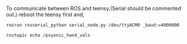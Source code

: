 
To communicate between ROS and teensy,(Serial should be commented out.)
reboot the teensy first and,

```
rosrun rosserial_python serial_node.py /dev/ttyACM0 _baud:=4000000
```

```
rostopic echo /psyonic_hand_vals